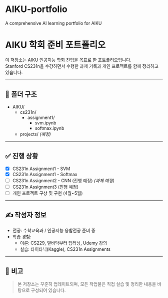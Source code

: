 # AIKU-portfolio  
A comprehensive AI learning portfolio for AIKU

# AIKU 학회 준비 포트폴리오

이 저장소는 AIKU 인공지능 학회 진입을 목표로 한 포트폴리오입니다.  
Stanford CS231n을 수강하면서 수행한 과제 기록과 개인 프로젝트를 함께 정리하고 있습니다.

---

## 📁 폴더 구조

- AIKU/
  - cs231n/
    - assignment1/
      - svm.ipynb
      - softmax.ipynb
  - projects/  *(예정)*            

---

## ✅ 진행 상황

- [x] CS231n Assignment1 - SVM  
- [x] CS231n Assignment1 - Softmax  
- [ ] CS231n Assignment2 - CNN (진행 예정) *(과제 예정)*  
- [ ] CS231n Assignment3       (진행 예정)  
- [ ] 개인 프로젝트 구상 및 구현 (4월~5월)  

---

## ✍️ 작성자 정보

- 전공: 수학교육과 / 인공지능 융합전공 준비 중
- 학습 경험:
  - 이론: CS229, 밑바닥부터 딥러닝, Udemy 강의
  - 실습: 타이타닉(Kaggle), CS231n Assignments

---

## 📌 비고

> 본 저장소는 꾸준히 업데이트되며, 모든 작업물은 직접 실습 및 정리한 내용을 바탕으로 구성되어 있습니다.
